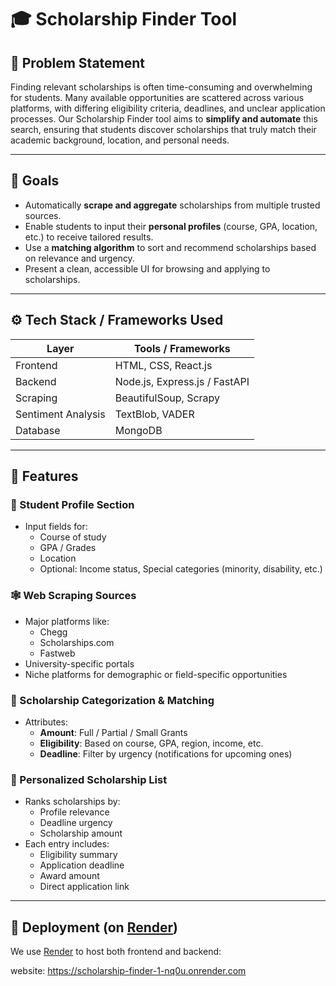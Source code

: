# 🎓 Scholarship Finder Tool

## 🧩 Problem Statement

Finding relevant scholarships is often time-consuming and overwhelming for students. Many available opportunities are scattered across various platforms, with differing eligibility criteria, deadlines, and unclear application processes. Our Scholarship Finder tool aims to **simplify and automate** this search, ensuring that students discover scholarships that truly match their academic background, location, and personal needs.

---

## 🎯 Goals

- Automatically **scrape and aggregate** scholarships from multiple trusted sources.
- Enable students to input their **personal profiles** (course, GPA, location, etc.) to receive tailored results.
- Use a **matching algorithm** to sort and recommend scholarships based on relevance and urgency.
- Present a clean, accessible UI for browsing and applying to scholarships.

---

## ⚙️ Tech Stack / Frameworks Used

| Layer        | Tools / Frameworks |
|--------------|--------------------|
| Frontend     | HTML, CSS, React.js |
| Backend      | Node.js, Express.js / FastAPI |
| Scraping     | BeautifulSoup, Scrapy |
| Sentiment Analysis | TextBlob, VADER |
| Database     | MongoDB |

---

## 🚀 Features

### 🔐 Student Profile Section
- Input fields for:
  - Course of study
  - GPA / Grades
  - Location
  - Optional: Income status, Special categories (minority, disability, etc.)

### 🕸️ Web Scraping Sources
- Major platforms like:
  - Chegg
  - Scholarships.com
  - Fastweb
- University-specific portals
- Niche platforms for demographic or field-specific opportunities

### 🧠 Scholarship Categorization & Matching
- Attributes:
  - **Amount**: Full / Partial / Small Grants
  - **Eligibility**: Based on course, GPA, region, income, etc.
  - **Deadline**: Filter by urgency (notifications for upcoming ones)

### 📄 Personalized Scholarship List
- Ranks scholarships by:
  - Profile relevance
  - Deadline urgency
  - Scholarship amount
- Each entry includes:
  - Eligibility summary
  - Application deadline
  - Award amount
  - Direct application link

---

## 🚀 Deployment (on [Render](https://render.com))

We use [Render](https://render.com) to host both frontend and backend:

website: https://scholarship-finder-1-nq0u.onrender.com

